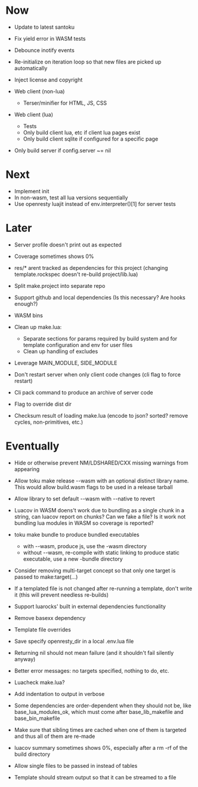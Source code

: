# Now

- Update to latest santoku

- Fix yield error in WASM tests

- Debounce inotify events
- Re-initialize on iteration loop so that new files are picked up automatically

- Inject license and copyright

- Web client (non-lua)
    - Terser/minifier for HTML, JS, CSS

- Web client (lua)
    - Tests
    - Only build client lua, etc if client lua pages exist
    - Only build client sqlite if configured for a specific page

- Only build server if config.server ~= nil

# Next

- Implement init
- In non-wasm, test all lua versions sequentially
- Use openresty luajit instead of env.interpreter()[1] for server tests

# Later

- Server profile doesn't print out as expected
- Coverage sometimes shows 0%

- res/* arent tracked as dependencies for this project (changing
  template.rockspec doesn't re-build project/lib.lua)

- Split make.project into separate repo
- Support github and local dependencies (Is this necessary? Are hooks enough?)
- WASM bins

- Clean up make.lua:
    - Separate sections for params required by build system and for template
      configuration and env for user files
    - Clean up handling of excludes

- Leverage MAIN_MODULE, SIDE_MODULE
- Don't restart server when only client code changes (cli flag to force restart)
- Cli pack command to produce an archive of server code
- Flag to override dist dir
- Checksum result of loading make.lua (encode to json? sorted? remove cycles,
  non-primitives, etc.)

# Eventually

- Hide or otherwise prevent NM/LDSHARED/CXX missing warnings from appearing

- Allow toku make release --wasm with an optional distinct library name. This
  would allow build.wasm flags to be used in a release tarball

- Allow library to set default --wasm with --native to revert

- Luacov in WASM doens't work due to bundling as a single chunk in a string, can
  luacov report on chunks? Can we fake a file? Is it work not bundling lua
  modules in WASM so coverage is reported?

- toku make bundle to produce bundled executables
    - with --wasm, produce js, use the -wasm directory
    - without --wasm, re-compile with static linking to produce static
      executable, use a new -bundle directory

- Consider removing multi-target concept so that only one target is passed to
  make:target(...)

- If a templated file is not changed after re-running a template, don't
  write it (this will prevent needless re-builds)

- Support luarocks' built in external dependencies functionality
- Remove basexx dependency
- Template file overrides

- Save specify openresty_dir in a local .env.lua file

- Returning nil should not mean failure (and it shouldn't fail silently anyway)
- Better error messages: no targets specified, nothing to do, etc.

- Luacheck make.lua?

- Add indentation to output in verbose
- Some dependencies are order-dependent when they should not be, like
  base_lua_modules_ok, which must come after base_lib_makefile and
  base_bin_makefile

- Make sure that sibling times are cached when one of them is targeted and thus
  all of them are re-made
- luacov summary sometimes shows 0%, especially after a rm -rf of the build
  directory

- Allow single files to be passed in instead of tables

- Template should stream output so that it can be streamed to a file
